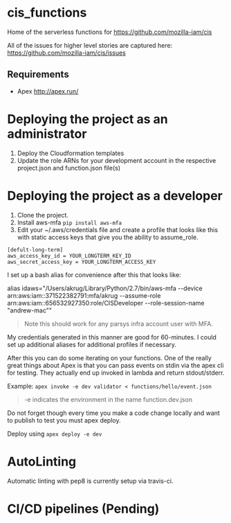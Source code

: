 # cis_functions
Home of the serverless functions for https://github.com/mozilla-iam/cis

All of the issues for higher level stories are captured here:
https://github.com/mozilla-iam/cis/issues

## Requirements

* Apex http://apex.run/

# Deploying the project as an administrator

1. Deploy the Cloudformation templates
2. Update the role ARNs for your development account in the respective project.json and function.json file(s)

# Deploying the project as a developer

1. Clone the project.
2. Install aws-mfa `pip install aws-mfa`
3. Edit your ~/.aws/credentials file and create a profile that looks like this with
static access keys that give you the ability to assume_role.

```
[defult-long-term]
aws_access_key_id = YOUR_LONGTERM_KEY_ID
aws_secret_access_key = YOUR_LONGTERM_ACCESS_KEY
```

I set up a bash alias for convenience after this that looks like:

alias idaws="/Users/akrug/Library/Python/2.7/bin/aws-mfa --device arn:aws:iam::371522382791:mfa/akrug --assume-role arn:aws:iam::656532927350:role/CISDeveloper --role-session-name \"andrew-mac\""

> Note this should work for any parsys infra account user with MFA.  

My credentials generated in this manner are good for 60-minutes.  I could set up additional aliases for additional profiles if necessary.

After this you can do some iterating on your functions.  One of the really great things about Apex is that you can pass events on stdin via the apex cli for testing.  They actually end up invoked in lambda and return stdout/stderr.

Example: `apex invoke -e dev validator < functions/hello/event.json`

> -e indicates the environment in the name function.dev.json

Do not forget though every time you make a code change locally and want to publish to test you must apex deploy.

Deploy using `apex deploy -e dev`

# AutoLinting
Automatic linting with pep8 is currently setup via travis-ci.

# CI/CD pipelines (Pending)
